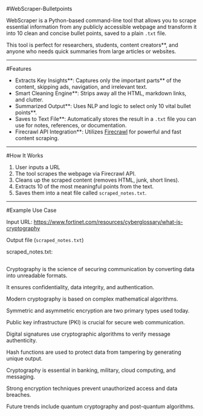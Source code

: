 #WebScraper-Bulletpoints

WebScraper is a Python-based command-line tool that allows you to scrape essential information from any
publicly accessible webpage and transform it into 10 clean and concise bullet points, saved to a plain `.txt` file.

This tool is perfect for researchers, students, content creators**, and anyone who needs quick summaries from large articles or websites.

---

#Features

- Extracts Key Insights**: Captures only the important parts** of the content, skipping ads, navigation, and irrelevant text.
- Smart Cleaning Engine**: Strips away all the HTML, markdown links, and clutter.
- Summarized Output**: Uses NLP and logic to select only 10 vital bullet points**.
- Saves to Text File**: Automatically stores the result in a `.txt` file you can use for notes, references, or documentation.
- Firecrawl API Integration**: Utilizes [Firecrawl](https://firecrawl.dev) for powerful and fast content scraping.

---

#How It Works

1. User inputs a URL
2. The tool scrapes the webpage via Firecrawl API.
3. Cleans up the scraped content (removes HTML, junk, short lines).
4. Extracts 10 of the most meaningful points from the text.
5. Saves them into a neat file called `scraped_notes.txt`.

---

#Example Use Case

Input URL: https://www.fortinet.com/resources/cyberglossary/what-is-cryptography

Output file (`scraped_notes.txt`)

scraped_notes.txt:
##
Cryptography is the science of securing communication by converting data into unreadable formats.

It ensures confidentiality, data integrity, and authentication.

Modern cryptography is based on complex mathematical algorithms.

Symmetric and asymmetric encryption are two primary types used today.

Public key infrastructure (PKI) is crucial for secure web communication.

Digital signatures use cryptographic algorithms to verify message authenticity.

Hash functions are used to protect data from tampering by generating unique output.

Cryptography is essential in banking, military, cloud computing, and messaging.

Strong encryption techniques prevent unauthorized access and data breaches.

Future trends include quantum cryptography and post-quantum algorithms.

